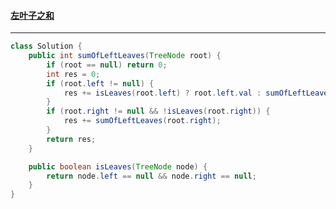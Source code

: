 #### <a href="https://leetcode.cn/problems/sum-of-left-leaves/">左叶子之和</a>

--------------

```java
class Solution {
    public int sumOfLeftLeaves(TreeNode root) {
        if (root == null) return 0;
        int res = 0;
        if (root.left != null) {
            res += isLeaves(root.left) ? root.left.val : sumOfLeftLeaves(root.left);
        }
        if (root.right != null && !isLeaves(root.right)) {
            res += sumOfLeftLeaves(root.right);
        }
        return res;
    }

    public boolean isLeaves(TreeNode node) {
        return node.left == null && node.right == null;
    }
}
```

